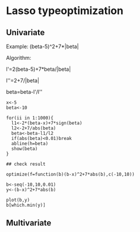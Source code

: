 # Lasso typeoptimization

## Univariate

Example: (beta-5)^2+7\*|beta|

Algorithm:

l'=2(beta-5)+7\*beta/|beta|

l''=2+7/|beta|

beta=beta-l'/l''

```
x<-5
beta<-10

for(ii in 1:1000){
  l1<-2*(beta-x)+7*sign(beta)
  l2<-2+7/abs(beta)
  beta<-beta-l1/l2
  if(abs(beta)<0.01)break
  abline(h=beta)
  show(beta)
}

## check result

optimize(f=function(b)(b-x)^2+7*abs(b),c(-10,10))

b<-seq(-10,10,0.01)
y<-(b-x)^2+7*abs(b)

plot(b,y)
b[which.min(y)]
```

## Multivariate
